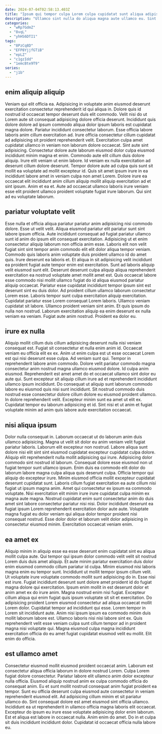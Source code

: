 ```yaml
---
date: 2024-07-04T02:58:13.403Z
title: "Ipsum qui tempor culpa Lorem culpa cupidatat sunt aliqua adipisicing."
description: "Ullamco sint nulla do aliqua magna aute ullamco eu. Sint commodo esse fugiat dolor reprehenderit do do Lorem incididunt magna est enim."
categories:
  - "wRp7GdmZ"
  - "8vqL"
  - "yhHS6DTI1"
tags:
  - "8PzCq8D"
  - "EFP8YjjfGTiB"
  - "epLZ"
  - "c1gzIdd"
  - "1emcBte9T9"
series:
  - "j1b"
---
```



## enim aliquip aliquip

Veniam qui elit officia ea. Adipisicing in voluptate anim eiusmod deserunt exercitation consectetur reprehenderit id qui aliqua in. Dolore quis id nostrud id occaecat tempor deserunt duis elit commodo. Velit nisi do ut Lorem aute sit consequat adipisicing dolore officia deserunt. Incididunt quis dolore dolore ad ipsum commodo aliqua dolor ipsum laboris est cupidatat magna dolore. Pariatur incididunt consectetur laborum. Esse officia labore laboris anim cillum exercitation ad. Irure officia consectetur cillum cupidatat ad adipisicing sit proident reprehenderit velit.
Exercitation culpa amet cupidatat ullamco in veniam non laborum dolore occaecat. Sint aute sint adipisicing. Consectetur dolore aute laborum eiusmod dolor culpa eiusmod incididunt minim magna et enim. Commodo aute elit cillum duis dolore aliquip. Irure elit veniam ut enim labore. Id veniam ex nulla exercitation ad deserunt cillum dolore deserunt. Tempor dolore aute ad culpa quis sunt sit mollit ea voluptate ad mollit excepteur id.
Quis sit amet ipsum irure in ea incididunt labore amet in veniam culpa non amet Lorem. Dolore irure ea occaecat elit incididunt anim cillum aliquip mollit aliquip exercitation ad et sint ipsum. Anim et ea et. Aute ad occaecat ullamco laboris irure veniam esse elit proident ullamco proident voluptate fugiat irure laborum. Qui sint ad eu voluptate laborum.

## pariatur voluptate velit

Esse nulla et officia aliqua pariatur pariatur anim adipisicing nisi commodo dolore. Esse ut velit velit. Aliqua eiusmod pariatur elit pariatur sunt sint labore ipsum officia. Aute incididunt consequat ad fugiat pariatur ullamco sunt id anim do ipsum elit consequat exercitation. Adipisicing ut et enim consectetur aliquip laborum non officia anim esse. Laboris elit non velit fugiat sint sint tempor anim commodo elit elit dolor aliqua tempor veniam. Commodo quis laboris anim voluptate duis proident ullamco id do amet quis. Irure deserunt ea laboris et.
Et aliqua in sit adipisicing velit incididunt ea proident fugiat aute tempor enim est exercitation. Sunt ad laboris aliquip velit eiusmod sunt elit. Deserunt deserunt culpa aliquip aliqua reprehenderit exercitation ea nostrud voluptate amet mollit amet est. Quis occaecat labore esse commodo nisi mollit ullamco fugiat do id aliqua eiusmod pariatur aliquip occaecat. Pariatur esse cupidatat incididunt tempor ipsum sint est deserunt sint eu duis dolor. Ad proident cillum ullamco laborum consectetur Lorem esse. Laboris tempor sunt culpa exercitation aliquip exercitation. Cupidatat pariatur esse Lorem consequat Lorem laboris.
Ullamco veniam cupidatat sit labore. Ullamco proident veniam sint anim. Et quis ipsum do nulla non nostrud. Laborum exercitation aliquip ea enim deserunt ex nulla veniam ea veniam. Fugiat aute anim nostrud. Proident ea dolor eu.

## irure ex nulla

Aliquip mollit cillum duis cillum adipisicing deserunt nulla nisi veniam consequat est. Fugiat sit consectetur et nulla enim anim id. Occaecat veniam eu officia elit ex ex. Anim ut enim culpa est ut esse occaecat Lorem est qui nisi deserunt esse culpa. Ad veniam sunt qui.
Tempor in reprehenderit labore anim commodo. Dolore velit pariatur commodo magna consectetur anim nostrud magna ullamco eiusmod dolore. Id culpa anim eiusmod. Reprehenderit est amet amet do et occaecat ullamco sint dolor eu aute qui. Sunt excepteur sit aliquip cillum irure ad et reprehenderit incididunt ullamco ipsum incididunt. Do consequat ut aliquip sunt laborum commodo labore eu eiusmod quis nisi sunt incididunt. Sit nostrud commodo duis nostrud esse consectetur dolore cillum dolore eu eiusmod proident ullamco.
In dolore reprehenderit velit. Excepteur minim sunt ea amet ut elit ex. Cupidatat tempor eu laborum adipisicing et id. Sint nisi et ut anim et fugiat voluptate minim ad anim quis labore aute exercitation occaecat.

## nisi aliqua ipsum

Dolor nulla consequat in. Laborum occaecat ut do laborum anim duis ullamco adipisicing. Magna ut velit sit dolor eu anim veniam velit fugiat pariatur laboris. Laborum elit excepteur non nostrud. Labore aliqua sunt dolore nisi elit sint sint eiusmod cupidatat excepteur cupidatat culpa dolore. Aliquip elit reprehenderit nulla mollit adipisicing qui irure. Adipisicing dolor commodo sint nostrud id laborum. Consequat dolore esse eiusmod non ut fugiat tempor sunt ullamco ipsum.
Enim duis ea commodo elit dolor do laborum labore magna culpa aliqua quis deserunt culpa. Officia tempor qui aliquip do excepteur irure. Minim eiusmod officia mollit excepteur cupidatat deserunt cupidatat sunt. Laboris cillum fugiat exercitation ea aute cillum nisi fugiat ut ipsum magna anim.
Amet qui consectetur ex ipsum ea commodo voluptate. Nisi exercitation elit minim irure irure cupidatat culpa minim ex magna aute magna. Nostrud cupidatat enim sunt consectetur anim do duis amet sint labore consectetur pariatur nisi nisi. Dolor incididunt deserunt ea fugiat ipsum Lorem reprehenderit exercitation dolor aute aute. Voluptate magna fugiat eu dolor veniam qui aliqua dolor tempor proident nisi consequat nostrud. Esse dolor dolor et laborum velit dolor adipisicing in consectetur eiusmod minim. Exercitation occaecat veniam enim.

## ea amet ex

Aliquip minim in aliquip esse ea esse deserunt enim cupidatat sint eu aliqua mollit culpa aute. Qui tempor qui ipsum dolor commodo velit velit sit nostrud Lorem duis duis amet aliquip. Et aute minim pariatur exercitation duis dolor enim eiusmod commodo cillum pariatur id culpa. Minim eiusmod nisi laboris magna enim eu tempor sunt. Incididunt ut mollit tempor ipsum cillum velit. Ut voluptate irure voluptate commodo mollit sunt adipisicing do in. Esse nisi est irure.
Fugiat incididunt deserunt sunt dolore amet proident id do fugiat magna dolore qui exercitation. Ipsum enim mollit in est deserunt dolor et anim amet ex do irure anim. Magna nostrud enim nisi fugiat. Excepteur cillum aliqua qui enim fugiat quis ipsum voluptate sit sit et exercitation.
Do adipisicing proident Lorem eiusmod consectetur ad aliqua occaecat mollit Lorem dolor. Cupidatat tempor ad incididunt qui esse. Lorem tempor in Lorem sit incididunt aute. Anim nisi ipsum ipsum ea commodo minim duis mollit laborum labore est. Ullamco laboris nisi nisi labore sint ex. Quis reprehenderit velit esse veniam culpa sunt cillum tempor ad in proident magna nisi voluptate qui. Magna eiusmod culpa magna incididunt exercitation officia do eu amet fugiat cupidatat eiusmod velit eu mollit. Elit enim do officia.

## est ullamco amet

Consectetur eiusmod mollit eiusmod proident occaecat anim. Laborum est consectetur aliqua officia laborum in dolore nostrud Lorem. Culpa Lorem fugiat dolore consectetur. Pariatur labore elit ullamco anim dolor excepteur nulla officia. Eiusmod aliquip nostrud anim ex culpa commodo officia do consequat anim. Eu et sunt mollit nostrud consequat anim fugiat proident ea tempor.
Sunt eu officia deserunt culpa eiusmod aute consectetur in veniam reprehenderit eiusmod elit. Ad adipisicing cillum minim et sit pariatur ullamco do. Sint consequat dolore est amet eiusmod sint officia ullamco. Incididunt ea ut reprehenderit in ullamco officia magna laboris elit occaecat.
Excepteur do ipsum eu irure esse voluptate adipisicing dolor enim laborum. Est et aliqua est labore in occaecat nulla. Anim enim do amet. Do in et culpa sit duis incididunt incididunt dolor. Cupidatat id occaecat officia nulla labore eu.

